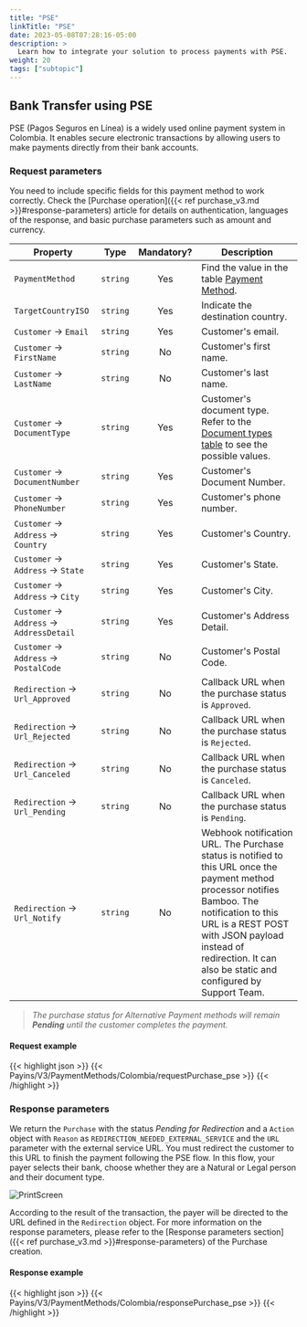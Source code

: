 ```yaml
---
title: "PSE"
linkTitle: "PSE"
date: 2023-05-08T07:28:16-05:00
description: >
  Learn how to integrate your solution to process payments with PSE.
weight: 20
tags: ["subtopic"]
---
```


## Bank Transfer using PSE
PSE (Pagos Seguros en Línea) is a widely used online payment system in Colombia. It enables secure electronic transactions by allowing users to make payments directly from their bank accounts.

### Request parameters
You need to include specific fields for this payment method to work correctly. Check the [Purchase operation]({{< ref purchase_v3.md >}}#response-parameters) article for details on authentication, languages of the response, and basic purchase parameters such as amount and currency.

| Property | Type | Mandatory? | Description |
|---|:-:|:-:|---|
| `PaymentMethod` | `string` | Yes | Find the value in the table [Payment Method](/en/docs/payment-methods/colombia.html#payment-methods). |
| `TargetCountryISO` | `string` | Yes | Indicate the destination country. |
| `Customer` → `Email` | `string` | Yes | Customer's email. |
| `Customer` → `FirstName` | `string` | No | Customer's first name. |
| `Customer` → `LastName` | `string` | No | Customer's last name. |
| `Customer` → `DocumentType` | `string` | Yes | Customer's document type.<br>Refer to the [Document types table](/en/docs/payment-methods/colombia.html#document-types) to see the possible values. |
| `Customer` → `DocumentNumber` | `string` | Yes | Customer's Document Number. |
| `Customer` → `PhoneNumber` | `string` | Yes | Customer's phone number. |
| `Customer` → `Address` → `Country` | `string` | Yes | Customer's Country. |
| `Customer` → `Address` → `State` | `string` | Yes | Customer's State. |
| `Customer` → `Address` → `City` | `string` | Yes | Customer's City. |
| `Customer` → `Address` → `AddressDetail` | `string` | Yes | Customer's Address Detail. |
| `Customer` → `Address` → `PostalCode` | `string` | No | Customer's Postal Code. |
| `Redirection` → `Url_Approved` | `string` | No | Callback URL when the purchase status is `Approved`. |
| `Redirection` → `Url_Rejected` | `string` | No | Callback URL when the purchase status is `Rejected`. |
| `Redirection` → `Url_Canceled` | `string` | No | Callback URL when the purchase status is `Canceled`. |
| `Redirection` → `Url_Pending` | `string` | No | Callback URL when the purchase status is `Pending`. |
| `Redirection` → `Url_Notify` | `string` | No | Webhook notification URL. The Purchase status is notified to this URL once the payment method processor notifies Bamboo. The notification to this URL is a REST POST with JSON payload instead of redirection. It can also be static and configured by Support Team. |

> _The purchase status for Alternative Payment methods will remain **Pending** until the customer completes the payment._

#### Request example
{{< highlight json >}}
{{< Payins/V3/PaymentMethods/Colombia/requestPurchase_pse >}}
{{< /highlight >}}

### Response parameters
We return the `Purchase` with the status _Pending for Redirection_ and a `Action` object with `Reason` as `REDIRECTION_NEEDED_EXTERNAL_SERVICE` and the `URL` parameter with the external service URL. You must redirect the customer to this URL to finish the payment following the PSE flow. In this flow, your payer selects their bank, choose whether they are a Natural or Legal person and their document type.

![PrintScreen](/assets/PSE.png)

According to the result of the transaction, the payer will be directed to the URL defined in the `Redirection` object. For more information on the response parameters, please refer to the [Response parameters section]({{< ref purchase_v3.md >}}#response-parameters) of the Purchase creation.

#### Response example 
{{< highlight json >}}
{{< Payins/V3/PaymentMethods/Colombia/responsePurchase_pse >}}
{{< /highlight >}}
